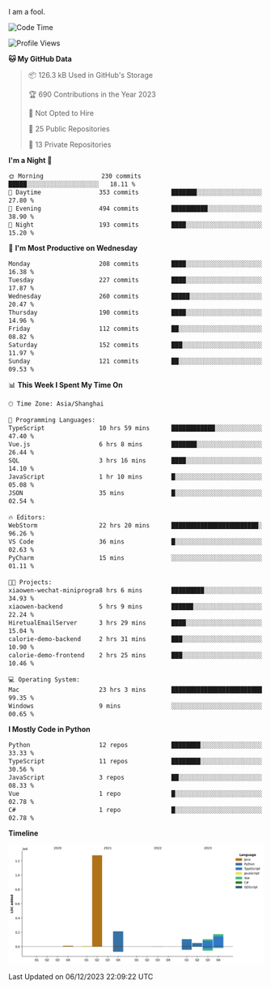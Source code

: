 I am a fool.

<!--START_SECTION:waka-->
![Code Time](http://img.shields.io/badge/Code%20Time-966%20hrs%2045%20mins-blue)

![Profile Views](http://img.shields.io/badge/Profile%20Views-0-blue)

**🐱 My GitHub Data** 

> 📦 126.3 kB Used in GitHub's Storage 
 > 
> 🏆 690 Contributions in the Year 2023
 > 
> 🚫 Not Opted to Hire
 > 
> 📜 25 Public Repositories 
 > 
> 🔑 13 Private Repositories 
 > 
**I'm a Night 🦉** 

```text
🌞 Morning                230 commits         █████░░░░░░░░░░░░░░░░░░░░   18.11 % 
🌆 Daytime                353 commits         ███████░░░░░░░░░░░░░░░░░░   27.80 % 
🌃 Evening                494 commits         ██████████░░░░░░░░░░░░░░░   38.90 % 
🌙 Night                  193 commits         ████░░░░░░░░░░░░░░░░░░░░░   15.20 % 
```
📅 **I'm Most Productive on Wednesday** 

```text
Monday                   208 commits         ████░░░░░░░░░░░░░░░░░░░░░   16.38 % 
Tuesday                  227 commits         ████░░░░░░░░░░░░░░░░░░░░░   17.87 % 
Wednesday                260 commits         █████░░░░░░░░░░░░░░░░░░░░   20.47 % 
Thursday                 190 commits         ████░░░░░░░░░░░░░░░░░░░░░   14.96 % 
Friday                   112 commits         ██░░░░░░░░░░░░░░░░░░░░░░░   08.82 % 
Saturday                 152 commits         ███░░░░░░░░░░░░░░░░░░░░░░   11.97 % 
Sunday                   121 commits         ██░░░░░░░░░░░░░░░░░░░░░░░   09.53 % 
```


📊 **This Week I Spent My Time On** 

```text
🕑︎ Time Zone: Asia/Shanghai

💬 Programming Languages: 
TypeScript               10 hrs 59 mins      ████████████░░░░░░░░░░░░░   47.40 % 
Vue.js                   6 hrs 8 mins        ███████░░░░░░░░░░░░░░░░░░   26.44 % 
SQL                      3 hrs 16 mins       ████░░░░░░░░░░░░░░░░░░░░░   14.10 % 
JavaScript               1 hr 10 mins        █░░░░░░░░░░░░░░░░░░░░░░░░   05.08 % 
JSON                     35 mins             █░░░░░░░░░░░░░░░░░░░░░░░░   02.54 % 

🔥 Editors: 
WebStorm                 22 hrs 20 mins      ████████████████████████░   96.26 % 
VS Code                  36 mins             █░░░░░░░░░░░░░░░░░░░░░░░░   02.63 % 
PyCharm                  15 mins             ░░░░░░░░░░░░░░░░░░░░░░░░░   01.11 % 

🐱‍💻 Projects: 
xiaowen-wechat-miniprogra8 hrs 6 mins        █████████░░░░░░░░░░░░░░░░   34.93 % 
xiaowen-backend          5 hrs 9 mins        ██████░░░░░░░░░░░░░░░░░░░   22.24 % 
HiretualEmailServer      3 hrs 29 mins       ████░░░░░░░░░░░░░░░░░░░░░   15.04 % 
calorie-demo-backend     2 hrs 31 mins       ███░░░░░░░░░░░░░░░░░░░░░░   10.90 % 
calorie-demo-frontend    2 hrs 25 mins       ███░░░░░░░░░░░░░░░░░░░░░░   10.46 % 

💻 Operating System: 
Mac                      23 hrs 3 mins       █████████████████████████   99.35 % 
Windows                  9 mins              ░░░░░░░░░░░░░░░░░░░░░░░░░   00.65 % 
```

**I Mostly Code in Python** 

```text
Python                   12 repos            ████████░░░░░░░░░░░░░░░░░   33.33 % 
TypeScript               11 repos            ████████░░░░░░░░░░░░░░░░░   30.56 % 
JavaScript               3 repos             ██░░░░░░░░░░░░░░░░░░░░░░░   08.33 % 
Vue                      1 repo              █░░░░░░░░░░░░░░░░░░░░░░░░   02.78 % 
C#                       1 repo              █░░░░░░░░░░░░░░░░░░░░░░░░   02.78 % 
```



**Timeline**

![Lines of Code chart](https://raw.githubusercontent.com/VeejaLiu/VeejaLiu/master/assets/bar_graph.png)


 Last Updated on 06/12/2023 22:09:22 UTC
<!--END_SECTION:waka-->

